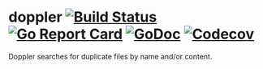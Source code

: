 # doppler [![Build Status](https://api.travis-ci.org/imba3r/doppler.svg?branch=master)](https://travis-ci.org/imba3r/doppler) [![Go Report Card](https://goreportcard.com/badge/github.com/imba3r/doppler)](https://goreportcard.com/report/github.com/imba3r/doppler) [![GoDoc](https://godoc.org/github.com/imba3r/doppler?status.svg)](https://godoc.org/github.com/imba3r/doppler) [![Codecov](https://codecov.io/github/imba3r/doppler/coverage.svg)](https://codecov.io/github/imba3r/doppler) 

Doppler searches for duplicate files by name and/or content.
